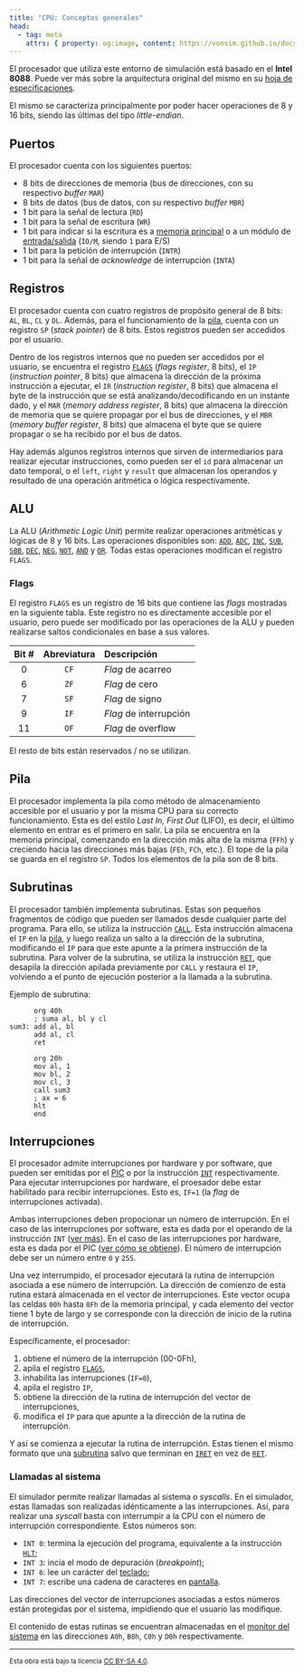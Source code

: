 ```yaml
---
title: "CPU: Conceptos generales"
head:
  - tag: meta
    attrs: { property: og:image, content: https://vonsim.github.io/docs/og/cpu.png }
---
```


El procesador que utiliza este entorno de simulación está basado en el **Intel 8088**. Puede ver más sobre la arquitectura original del mismo en su [hoja de especificaciones](https://www.ceibo.com/eng/datasheets/Intel-8088-Data-Sheet.pdf).

El mismo se caracteriza principalmente por poder hacer operaciones de 8 y 16 bits, siendo las últimas del tipo _little-endian_.

## Puertos

El procesador cuenta con los siguientes puertos:

- 8 bits de direcciones de memoria (bus de direcciones, con su respectivo _buffer_ `MAR`)
- 8 bits de datos (bus de datos, con su respectivo _buffer_ `MBR`)
- 1 bit para la señal de lectura (`RD`)
- 1 bit para la señal de escritura (`WR`)
- 1 bit para indicar si la escritura es a [memoria principal](/docs/memory/) o a un módulo de [entrada/salida](/docs/io/modules/) (`IO/M`, siendo `1` para E/S)
- 1 bit para la petición de interrupción (`INTR`)
- 1 bit para la señal de _acknowledge_ de interrupción (`INTA`)

## Registros

El procesador cuenta con cuatro registros de propósito general de 8 bits: `AL`, `BL`, `CL` y `DL`. Además, para el funcionamiento de la [pila](#pila), cuenta con un registro `SP` (_stack pointer_) de 8 bits. Estos registros pueden ser accedidos por el usuario.

Dentro de los registros internos que no pueden ser accedidos por el usuario, se encuentra el registro [`FLAGS`](#flags) (_flags register_, 8 bits), el `IP` (_instruction pointer_, 8 bits) que almacena la dirección de la próxima instrucción a ejecutar, el `IR` (_instruction register_, 8 bits) que almacena el byte de la instrucción que se está analizando/decodificando en un instante dado, y el `MAR` (_memory address register_, 8 bits) que almacena la dirección de memoria que se quiere propagar por el bus de direcciones, y el `MBR` (_memory buffer register_, 8 bits) que almacena el byte que se quiere propagar o se ha recibido por el bus de datos.

Hay además algunos registros internos que sirven de intermediarios para realizar ejecutar instrucciones, como pueden ser el `id` para almacenar un dato temporal, o el `left`, `right` y `result` que almacenan los operandos y resultado de una operación aritmética o lógica respectivamente.

## ALU

La ALU (_Arithmetic Logic Unit_) permite realizar operaciones aritméticas y lógicas de 8 y 16 bits. Las operaciones disponibles son: [`ADD`](/docs/cpu/instructions/add/), [`ADC`](/docs/cpu/instructions/adc/), [`INC`](/docs/cpu/instructions/inc/), [`SUB`](/docs/cpu/instructions/sub/), [`SBB`](/docs/cpu/instructions/sbb/), [`DEC`](/docs/cpu/instructions/dec/), [`NEG`](/docs/cpu/instructions/neg/), [`NOT`](/docs/cpu/instructions/not/), [`AND`](/docs/cpu/instructions/and/) y [`OR`](/docs/cpu/instructions/or/). Todas estas operaciones modifican el registro `FLAGS`.

### Flags

El registro `FLAGS` es un registro de 16 bits que contiene las _flags_ mostradas en la siguiente tabla. Este registro no es directamente accesible por el usuario, pero puede ser modificado por las operaciones de la ALU y pueden realizarse saltos condicionales en base a sus valores.

| Bit # | Abreviatura | Descripción            |
| :---: | :---------: | :--------------------- |
|   0   |    `CF`     | _Flag_ de acarreo      |
|   6   |    `ZF`     | _Flag_ de cero         |
|   7   |    `SF`     | _Flag_ de signo        |
|   9   |    `IF`     | _Flag_ de interrupción |
|  11   |    `OF`     | _Flag_ de overflow     |

El resto de bits están reservados / no se utilizan.

## Pila

El procesador implementa la pila como método de almacenamiento accesible por el usuario y por la misma CPU para su correcto funcionamiento. Esta es del estilo _Last In, First Out_ (LIFO), es decir, el último elemento en entrar es el primero en salir. La pila se encuentra en la memoria principal, comenzando en la dirección más alta de la misma (`FFh`) y creciendo hacia las direcciones más bajas (`FEh`, `FCh`, etc.). El tope de la pila se guarda en el registro `SP`. Todos los elementos de la pila son de 8 bits.

## Subrutinas

El procesador también implementa subrutinas. Estas son pequeños fragmentos de código que pueden ser llamados desde cualquier parte del programa. Para ello, se utiliza la instrucción [`CALL`](/docs/cpu/instructions/call/). Esta instrucción almacena el `IP` en la [pila](#pila), y luego realiza un salto a la dirección de la subrutina, modificando el `IP` para que este apunte a la primera instrucción de la subrutina. Para volver de la subrutina, se utiliza la instrucción [`RET`](/docs/cpu/instructions/ret/), que desapila la dirección apilada previamente por `CALL` y restaura el `IP`, volviendo a el punto de ejecución posterior a la llamada a la subrutina.

Ejemplo de subrutina:

```vonsim
      org 40h
      ; suma al, bl y cl
sum3: add al, bl
      add al, cl
      ret

      org 20h
      mov al, 1
      mov bl, 2
      mov cl, 3
      call sum3
      ; ax = 6
      hlt
      end
```

## Interrupciones

El procesador admite interrupciones por hardware y por software, que pueden ser emitidas por el [PIC](/docs/io/modules/pic/) o por la instrucción [`INT`](/docs/cpu/instructions/int/) respectivamente. Para ejecutar interrupciones por hardware, el proesador debe estar habilitado para recibir interrupciones. Esto es, `IF=1` (la _flag_ de interrupciones activada).

Ambas interrupciones deben propocionar un número de interrupción. En el caso de las interrupciones por software, esta es dada por el operando de la instrucción `INT` ([ver más](/docs/cpu/instructions/int/)). En el caso de las interrupciones por hardware, esta es dada por el PIC ([ver cómo se obtiene](/docs/io/modules/pic/#funcionamiento)). El número de interrupción debe ser un número entre `0` y `255`.

Una vez interrumpido, el procesador ejecutará la rutina de interrupción asociada a ese número de interrupción. La dirección de comienzo de esta rutina estará almacenada en el vector de interrupciones. Este vector ocupa las celdas `00h` hasta `0Fh` de la memoria principal, y cada elemento del vector tiene 1 byte de largo y se corresponde con la dirección de inicio de la rutina de interrupción.

Específicamente, el procesador:

1. obtiene el número de la interrupción (00-0Fh),
2. apila el registro [`FLAGS`](#flags),
3. inhabilita las interrupciones (`IF=0`),
4. apila el registro `IP`,
5. obtiene la dirección de la rutina de interrupción del vector de interrupciones,
6. modifica el `IP` para que apunte a la dirección de la rutina de interrupción.

Y así se comienza a ejecutar la rutina de interrupción. Estas tienen el mismo formato que una [subrutina](#subrutinas) salvo que terminan en [`IRET`](/docs/cpu/instructions/iret/) en vez de [`RET`](/docs/cpu/instructions/ret/).

### Llamadas al sistema

El simulador permite realizar llamadas al sistema o _syscalls_. En el simulador, estas llamadas son realizadas idénticamente a las interrupciones. Así, para realizar una _syscall_ basta con interrumpir a la CPU con el número de interrupción correspondiente. Estos números son:

- `INT 0`: termina la ejecución del programa, equivalente a la instrucción [`HLT`](/docs/cpu/instructions/hlt/);
- `INT 3`: incia el modo de depuración (_breakpoint_);
- `INT 6`: lee un carácter del [teclado](/docs/io/devices/keyboard/);
- `INT 7`: escribe una cadena de caracteres en [pantalla](/docs/io/devices/screen/).

Las direcciones del vector de interrupciones asociadas a estos números están protegidas por el sistema, impidiendo que el usuario las modifique.

El contenido de estas rutinas se encuentran almacenadas en el [monitor del sistema](/docs/memory/) en las direcciones `A0h`, `B0h`, `C0h` y `D0h` respectivamente.

---

<small>Esta obra está bajo la licencia <a target="_blank" rel="license noopener noreferrer" href="http://creativecommons.org/licenses/by-sa/4.0/">CC BY-SA 4.0</a>.</small>

